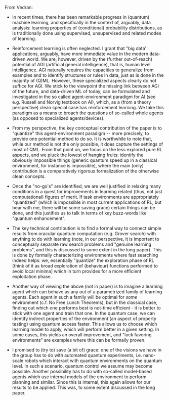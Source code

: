 From Vedran:

- In recent times, there has been remarkable progress in (quantum) machine learning, and specifically in the context of, arguably, data analysis: learning properties of (conditional) probability distributions, as is traditionally done using supervised, unsupervised and related modes of learning. 

- Reinforcement learning is often neglected. I grant that "big data'' applications, arguably, have more immediate value in the modern data-driven world. We are, however, driven by the (further out-of-reach) potential of AGI (artificial general intelligence), that is, human level intelligence. AGI naturally requires the capacities to generalize from examples and to identify structures or rules in data, just as is done in the majority of (Q)ML. However, these specialized aspects clearly do not suffice for AGI. We stick to the viewpoint the missing link between AGI of the future, and data-driven ML of today, can be formulated and investigated in the so called agent-environment paradigm for AI (see e.g. Russell and Norvig textbook on AI), which, as a (from a theory perspective) clean special case has reinforcement learning. We take this paradigm as a means to broach the questions of so-called whole agents (as opposed to specialized agents/devices).

- From my perspective, the key conceptual contribution of the paper is to "quantize" this agent-environment paradigm -- more precisely, to provide one potential method to do so. It is worthwhile to note that, while our method is not the only possible, it does capture the settings of most of QML.
From that point on, we focus on the less explored pure RL aspects, and we pluck the lowest of hanging fruits: identify the obviously impossible things (generic quantum speed up in a classical environment, for instance is impossible), where the main (only) contribution is a comparatively rigorous formalization of the otherwise clean concepts. 

- Once the "no-go's" are identified, we are well justified in relaxing many conditions in a quest for improvements in learning related (thus, not just computational) figures of merit.
If task environments are appropriately "quantized" (which is impossible in most current applications of RL, but bear with me, there will be some saving grace) certain things can be done, and this justifies us to talk in terms of key buzz-words like "quantum enhancement".

- The key technical contribution is to find a formal way to connect simple results from oracular quantum computation (e.g. Grover search) with anything to do with learning (note, in our perspective, it is important to conceptually separate raw search problems and "genuine learning problems", and this is discussed to some extent in the long paper).
This is done by formally characterizing environments where fast searching indeed helps: we, essentially "quantize" the exploration phase of RL [think of it as broad exploration of (behaviour) functions performed to avoid local minima] which in turn provides for a more efficient exploitation phase.

- Another way of viewing the above (not in paper) is to imagine a learning agent which can behave as any out of a parametrized family of learning agents. Each agent in such a family will be optimal for *some* environment (c.f. No Free Lunch Theorems), but in the classical case, finding out which one performs best is not-time efficient - it is better to stick with one agent and train that one. In the quantum case, we can identify indirect properties of the environment (an aspect of property testing) using quantum access faster. This allows us to choose which learning model to apply, which will perform better in a given setting. In some cases, this yields an overall improvement, and "luck favoring environments" are examples where this can be formally proven. 

- I promised to (try to) save (a bit of) grace: one of the visions we have in the group has to do with automated quantum experiments, i.e. nano-scale robots which interact with quantum environments on the quantum level. In such a scenario, quantum control we assume may become possible. Another possibility has to do with so-called model-based agents which use internal models of the environment to perform planning and similar. Since this is internal, this again allows for our results to be applied. This was, to some extent discussed in the long paper.
